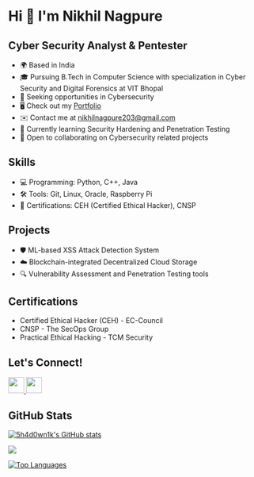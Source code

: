 # Hi 👋 I'm Nikhil Nagpure

## Cyber Security Analyst & Pentester

* 🌍 Based in India
* 🎓 Pursuing B.Tech in Computer Science with specialization in Cyber Security and Digital Forensics at VIT Bhopal
* 💼 Seeking opportunities in Cybersecurity
* 🖥️ Check out my [Portfolio](https://5h4d0wn1k.github.io/personal-portfolio/)
* ✉️ Contact me at [nikhilnagpure203@gmail.com](mailto:nikhilnagpure203@gmail.com)
* 🧠 Currently learning Security Hardening and Penetration Testing
* 🤝 Open to collaborating on Cybersecurity related projects

## Skills

- 💻 Programming: Python, C++, Java
- 🛠️ Tools: Git, Linux, Oracle, Raspberry Pi
- 🔐 Certifications: CEH (Certified Ethical Hacker), CNSP

## Projects

- 🛡️ ML-based XSS Attack Detection System
- ☁️ Blockchain-integrated Decentralized Cloud Storage
- 🔍 Vulnerability Assessment and Penetration Testing tools

## Certifications

- Certified Ethical Hacker (CEH) - EC-Council
- CNSP - The SecOps Group
- Practical Ethical Hacking - TCM Security

## Let's Connect!

<p align="left">
  <a href="https://www.github.com/5h4d0wn1k" target="_blank" rel="noreferrer">
    <img src="https://raw.githubusercontent.com/danielcranney/readme-generator/main/public/icons/socials/github.svg" width="32" height="32" />
  </a>
  <a href="https://www.linkedin.com/in/nikhilnagpure24/" target="_blank" rel="noreferrer">
    <img src="https://raw.githubusercontent.com/danielcranney/readme-generator/main/public/icons/socials/linkedin.svg" width="32" height="32" />
  </a>
</p>

## GitHub Stats

<a href="http://www.github.com/5h4d0wn1k"><img src="https://github-readme-stats.vercel.app/api?username=5h4d0wn1k&show_icons=true&hide=prs,issues,contribs&title_color=0891b2&text_color=ffffff&icon_color=0891b2&bg_color=1c1917&hide_border=true&show_icons=true" alt="5h4d0wn1k's GitHub stats" /></a>

<a href="http://www.github.com/5h4d0wn1k"><img src="https://github-readme-streak-stats.herokuapp.com/?user=5h4d0wn1k&stroke=ffffff&background=1c1917&ring=0891b2&fire=0891b2&currStreakNum=ffffff&currStreakLabel=0891b2&sideNums=ffffff&sideLabels=ffffff&dates=ffffff&hide_border=true" /></a>

<a href="https://github.com/5h4d0wn1k" align="left"><img src="https://github-readme-stats.vercel.app/api/top-langs/?username=5h4d0wn1k&langs_count=10&title_color=0891b2&text_color=ffffff&icon_color=0891b2&bg_color=1c1917&hide_border=true&locale=en&custom_title=Top%20Languages" alt="Top Languages" /></a>
